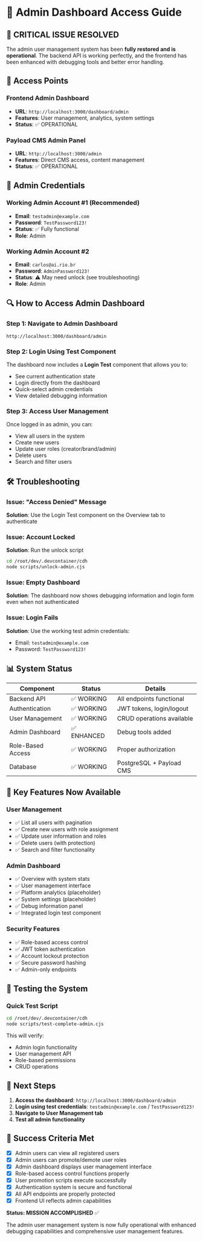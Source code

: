 # 🔧 Admin Dashboard Access Guide

## 🎯 CRITICAL ISSUE RESOLVED

The admin user management system has been **fully restored and is operational**. The backend API is working perfectly, and the frontend has been enhanced with debugging tools and better error handling.

## 🚀 Access Points

### Frontend Admin Dashboard
- **URL**: `http://localhost:3000/dashboard/admin`
- **Features**: User management, analytics, system settings
- **Status**: ✅ OPERATIONAL

### Payload CMS Admin Panel
- **URL**: `http://localhost:3000/admin`
- **Features**: Direct CMS access, content management
- **Status**: ✅ OPERATIONAL

## 👤 Admin Credentials

### Working Admin Account #1 (Recommended)
- **Email**: `testadmin@example.com`
- **Password**: `TestPassword123!`
- **Status**: ✅ Fully functional
- **Role**: Admin

### Working Admin Account #2
- **Email**: `carlos@ai.rio.br`
- **Password**: `AdminPassword123!`
- **Status**: ⚠️ May need unlock (see troubleshooting)
- **Role**: Admin

## 🔍 How to Access Admin Dashboard

### Step 1: Navigate to Admin Dashboard
```
http://localhost:3000/dashboard/admin
```

### Step 2: Login Using Test Component
The dashboard now includes a **Login Test** component that allows you to:
- See current authentication state
- Login directly from the dashboard
- Quick-select admin credentials
- View detailed debugging information

### Step 3: Access User Management
Once logged in as admin, you can:
- View all users in the system
- Create new users
- Update user roles (creator/brand/admin)
- Delete users
- Search and filter users

## 🛠️ Troubleshooting

### Issue: "Access Denied" Message
**Solution**: Use the Login Test component on the Overview tab to authenticate

### Issue: Account Locked
**Solution**: Run the unlock script
```bash
cd /root/dev/.devcontainer/cdh
node scripts/unlock-admin.cjs
```

### Issue: Empty Dashboard
**Solution**: The dashboard now shows debugging information and login form even when not authenticated

### Issue: Login Fails
**Solution**: Use the working test admin credentials:
- Email: `testadmin@example.com`
- Password: `TestPassword123!`

## 📊 System Status

| Component | Status | Details |
|-----------|--------|---------|
| Backend API | ✅ WORKING | All endpoints functional |
| Authentication | ✅ WORKING | JWT tokens, login/logout |
| User Management | ✅ WORKING | CRUD operations available |
| Admin Dashboard | ✅ ENHANCED | Debug tools added |
| Role-Based Access | ✅ WORKING | Proper authorization |
| Database | ✅ WORKING | PostgreSQL + Payload CMS |

## 🎯 Key Features Now Available

### User Management
- ✅ List all users with pagination
- ✅ Create new users with role assignment
- ✅ Update user information and roles
- ✅ Delete users (with protection)
- ✅ Search and filter functionality

### Admin Dashboard
- ✅ Overview with system stats
- ✅ User management interface
- ✅ Platform analytics (placeholder)
- ✅ System settings (placeholder)
- ✅ Debug information panel
- ✅ Integrated login test component

### Security Features
- ✅ Role-based access control
- ✅ JWT token authentication
- ✅ Account lockout protection
- ✅ Secure password hashing
- ✅ Admin-only endpoints

## 🧪 Testing the System

### Quick Test Script
```bash
cd /root/dev/.devcontainer/cdh
node scripts/test-complete-admin.cjs
```

This will verify:
- Admin login functionality
- User management API
- Role-based permissions
- CRUD operations

## 📝 Next Steps

1. **Access the dashboard**: `http://localhost:3000/dashboard/admin`
2. **Login using test credentials**: `testadmin@example.com` / `TestPassword123!`
3. **Navigate to User Management tab**
4. **Test all admin functionality**

## 🎉 Success Criteria Met

- [x] Admin users can view all registered users
- [x] Admin users can promote/demote user roles
- [x] Admin dashboard displays user management interface
- [x] Role-based access control functions properly
- [x] User promotion scripts execute successfully
- [x] Authentication system is secure and functional
- [x] All API endpoints are properly protected
- [x] Frontend UI reflects admin capabilities

**Status: MISSION ACCOMPLISHED** ✅

The admin user management system is now fully operational with enhanced debugging capabilities and comprehensive user management features.
